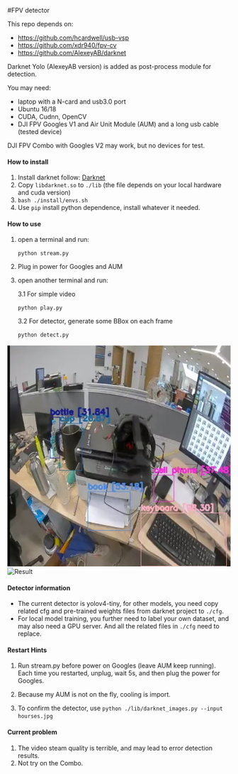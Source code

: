 #FPV detector

This repo depends on: 

- https://github.com/hcardwell/usb-vsp
- https://github.com/xdr940/fpv-cv
- https://github.com/AlexeyAB/darknet

Darknet Yolo (AlexeyAB version) is added as post-process module for detection.

You may need:
- laptop with a N-card and usb3.0 port
- Ubuntu 16/18
- CUDA, Cudnn, OpenCV
- DJI FPV Googles V1 and Air Unit Module (AUM) and a long usb cable (tested device)

DJI FPV Combo with Googles V2 may work, but no devices for test.

#### How to install ###############
1. Install darknet follow: [Darknet](https://github.com/AlexeyAB/darknet)
2. Copy `libdarknet.so` to `./lib` (the file depends on your local hardware and cuda version)
3. `bash ./install/envs.sh` 
4. Use `pip` install python dependence, install whatever it needed.

#### How to use ###############

1. open a terminal and run:
    ```apex
    python stream.py
    ```

2. Plug in power for Googles and AUM
   
3. open another terminal and run:
    
    3.1 For simple video 
    ```apex
    python play.py
    ```
   3.2 For detector, generate some BBox on each frame
    ```apex
    python detect.py
    ```
![Result](./single.jpg)
![Result](./fpv.gif)


#### Detector information
- The current detector is yolov4-tiny, for other models, you need copy related cfg and pre-trained weights files from darknet project to `./cfg`.
- For local model training, you further need to label your own dataset, and may also need a GPU server. And all the related files in `./cfg` need to replace.

#### Restart Hints ###############
1. Run stream.py before power on Googles (leave AUM keep running). Each time you restarted, unplug, wait 5s, and then plug the power for Googles.

2. Because my AUM is not on the fly, cooling is import.

3. To confirm the detector, use `python ./lib/darknet_images.py --input hourses.jpg`
#### Current problem
1. The video steam quality is terrible, and may lead to error detection results.
2. Not try on the Combo.
